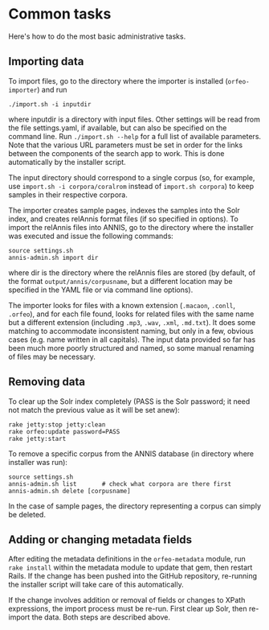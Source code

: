 # Common tasks

Here's how to do the most basic administrative tasks.

## Importing data

To import files, go to the directory where the importer is installed (`orfeo-importer`) and run

```
./import.sh -i inputdir
```

where inputdir is a directory with input files. Other settings will be read from the file settings.yaml, if available, but can also be specified on the command line. Run `./import.sh --help` for a full list of available parameters. Note that the various URL parameters must be set in order for the links between the components of the search app to work. This is done automatically by the installer script.

The input directory should correspond to a single corpus (so, for example, use `import.sh -i corpora/coralrom` instead of `import.sh corpora`) to keep samples in their respective corpora.

The importer creates sample pages, indexes the samples into the Solr index, and creates relAnnis format files (if so specified in options). To import the relAnnis files into ANNIS, go to the directory where the installer was executed and issue the following commands:

```
source settings.sh
annis-admin.sh import dir
```

where dir is the directory where the relAnnis files are stored (by default, of the format `output/annis/corpusname`, but a different location may be specified in the YAML file or via command line options).

The importer looks for files with a known extension (`.macaon`, `.conll`, `.orfeo`), and for each file found, looks for related files with the same name but a different extension (including `.mp3`, `.wav`, `.xml`, `.md.txt`). It does some matching to accommodate inconsistent naming, but only in a few, obvious cases (e.g. name written in all capitals). The input data provided so far has been much more poorly structured and named, so some manual renaming of files may be necessary.


## Removing data

To clear up the Solr index completely (PASS is the Solr password; it need not match the previous value as it will be set anew):

```
rake jetty:stop jetty:clean
rake orfeo:update password=PASS
rake jetty:start
```

To remove a specific corpus from the ANNIS database (in directory where installer was run):

```
source settings.sh
annis-admin.sh list       # check what corpora are there first
annis-admin.sh delete [corpusname]
```

In the case of sample pages, the directory representing a corpus can simply be deleted.


## Adding or changing metadata fields

After editing the metadata definitions in the `orfeo-metadata` module, run `rake install` within the metadata module to update that gem, then restart Rails. If the change has been pushed into the GitHub repository, re-running the installer script will take care of this automatically.

If the change involves addition or removal of fields or changes to XPath expressions, the import process must be re-run. First clear up Solr, then re-import the data. Both steps are described above.
